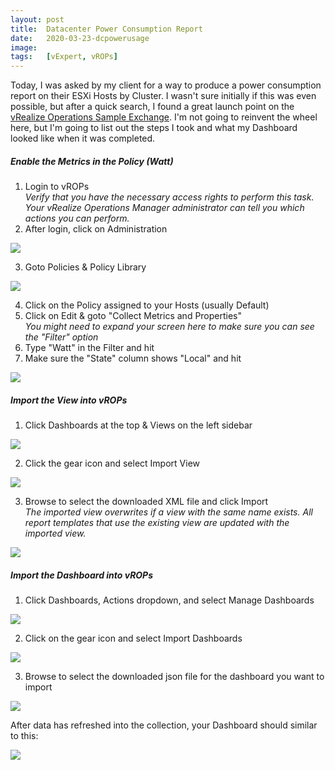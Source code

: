 ```yaml
---
layout: post
title:  Datacenter Power Consumption Report
date:   2020-03-23-dcpowerusage
image:  
tags:   [vExpert, vROPs]
---
```

Today, I was asked by my client for a way to produce a power consumption report on their ESXi Hosts by Cluster. I wasn't sure initially if this was even possible, but after a quick search, I found a great launch point on the [vRealize Operations Sample Exchange](https://vrealize.vmware.com/sample-exchange/). I'm not going to reinvent the wheel here, but I'm going to list out the steps I took and what my Dashboard looked like when it was completed.

<h5>Enable the Metrics in the Policy (Watt)</h5>

1. Login to vROPs  
   _Verify that you have the necessary access rights to perform this task. Your vRealize Operations Manager administrator can tell you which actions you can perform._
2. After login, click on Administration  

![]({{site.baseurl}}/img/vrops_1.png)

3. Goto Policies & Policy Library  

![]({{site.baseurl}}/img/vrops_2.png)

4. Click on the Policy assigned to your Hosts (usually Default)
5. Click on Edit & goto "Collect Metrics and Properties"  
   _You might need to expand your screen here to make sure you can see the "Filter" option_
6. Type "Watt" in the Filter and hit <ENTER>
7. Make sure the "State" column shows "Local" and hit <ENTER>  

![]({{site.baseurl}}/img/vrops_3.png)

<h5>Import the View into vROPs</h5>

1. Click Dashboards at the top & Views on the left sidebar  

![]({{site.baseurl}}/img/vrops_4.png)

2. Click the gear icon and select Import View  

![]({{site.baseurl}}/img/vrops_5.png)

3. Browse to select the downloaded XML file and click Import  
   _The imported view overwrites if a view with the same name exists. All report templates that use the existing view are updated with the imported view._  
       
![]({{site.baseurl}}/img/vrops_5a.png)

<h5>Import the Dashboard into vROPs</h5>

1. Click Dashboards, Actions dropdown, and select Manage Dashboards  

![]({{site.baseurl}}/img/vrops_6.png)

2. Click on the gear icon and select Import Dashboards  

![]({{site.baseurl}}/img/vrops_7.png)

3. Browse to select the downloaded json file for the dashboard you want to import  

![]({{site.baseurl}}/img/vrops_7a.png)

After data has refreshed into the collection, your Dashboard should similar to this:  

![]({{site.baseurl}}/img/vrops_dash.png)
